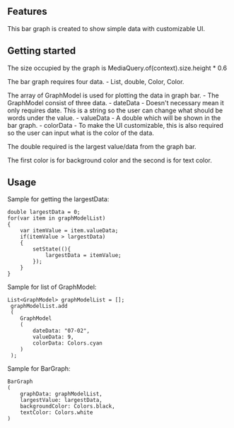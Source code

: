 <!--
This README describes the package. If you publish this package to pub.dev,
this README's contents appear on the landing page for your package.

For information about how to write a good package README, see the guide for
[writing package pages](https://dart.dev/guides/libraries/writing-package-pages).

For general information about developing packages, see the Dart guide for
[creating packages](https://dart.dev/guides/libraries/create-library-packages)
and the Flutter guide for
[developing packages and plugins](https://flutter.dev/developing-packages).
-->

<!-- START OF NOTE 
This package is created using flutter 3.7.2 with dart 2.19.2
The size occupied by the graph is MediaQuery.of(context).size.height * 0.6
The bar graph requires two data.
    - List<GraphModel>, double, Color, Color.
The array of GraphModel is used for plotting the data in graph bar.
The double required is the largest value/data from the graph bar.
The first color is for background color and the second is for text color.




 END OF NOTE -->

<!--
TODO: Put a short description of the package here that helps potential users
know whether this package might be useful for them.
-->

## Features

This bar graph is created to show simple data with customizable UI.

<!--
TODO: List what your package can do. Maybe include images, gifs, or videos.
-->

## Getting started

<!--
TODO: List prerequisites and provide or point to information on how to
start using the package.
-->
The size occupied by the graph is MediaQuery.of(context).size.height * 0.6

The bar graph requires four data.
    - List<GraphModel>, double, Color, Color.

The array of GraphModel is used for plotting the data in graph bar.
    - The GraphModel consist of three data.
        - dateData 
            - Doesn't necessary mean it only requires date. This is a string so the user can change what should be words under the value.
        - valueData
            - A double which will be shown in the bar graph.
        - colorData
            - To make the UI customizable, this is also required so the user can input what is the color of the data.

The double required is the largest value/data from the graph bar.

The first color is for background color and the second is for text color.

## Usage

<!--
TODO: Include short and useful examples for package users. Add longer examples
to `/example` folder.

```dart
const like = 'sample';
```
-->
Sample for getting the largestData:

```
double largestData = 0;
for(var item in graphModelList)
{
    var itemValue = item.valueData;
    if(itemValue > largestData)
    {
        setState((){
            largestData = itemValue;
        });
    }
}
```

Sample for list of GraphModel:

```
List<GraphModel> graphModelList = [];
 graphModelList.add
 (
    GraphModel
    (
        dateData: "07-02",
        valueData: 9,
        colorData: Colors.cyan
    )
 );
```

Sample for BarGraph:

```
BarGraph
(
    graphData: graphModelList,
    largestValue: largestData,
    backgroundColor: Colors.black,
    textColor: Colors.white
)
```

<!-- 
## Additional information

TODO: Tell users more about the package: where to find more information, how to
contribute to the package, how to file issues, what response they can expect
from the package authors, and more.
-->
